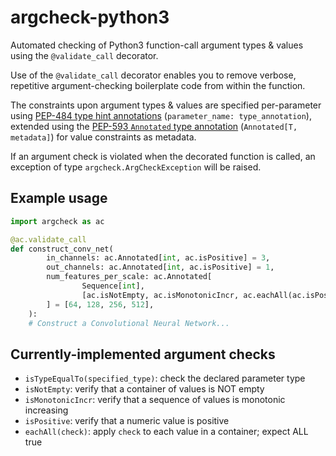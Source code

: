 argcheck-python3
================

Automated checking of Python3 function-call argument types &amp; values
using the `@validate_call` decorator.

Use of the `@validate_call` decorator enables you to remove verbose, repetitive
argument-checking boilerplate code from within the function.

The constraints upon argument types &amp; values are specified per-parameter
using [PEP-484 type hint annotations](https://peps.python.org/pep-0484/)
(`parameter_name: type_annotation`), extended using
the [PEP-593 `Annotated` type annotation](https://peps.python.org/pep-0593/)
(`Annotated[T, metadata]`) for value constraints as metadata.

If an argument check is violated when the decorated function is called,
an exception of type `argcheck.ArgCheckException` will be raised.

Example usage
-------------

```python
import argcheck as ac

@ac.validate_call
def construct_conv_net(
        in_channels: ac.Annotated[int, ac.isPositive] = 3,
        out_channels: ac.Annotated[int, ac.isPositive] = 1,
        num_features_per_scale: ac.Annotated[
                Sequence[int],
                [ac.isNotEmpty, ac.isMonotonicIncr, ac.eachAll(ac.isPositive)]
        ] = [64, 128, 256, 512],
    ):
    # Construct a Convolutional Neural Network...
```

Currently-implemented argument checks
-------------------------------------

- `isTypeEqualTo(specified_type)`: check the declared parameter type
- `isNotEmpty`: verify that a container of values is NOT empty
- `isMonotonicIncr`: verify that a sequence of values is monotonic increasing
- `isPositive`: verify that a numeric value is positive
- `eachAll(check)`: apply `check` to each value in a container; expect ALL true

